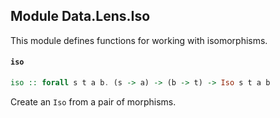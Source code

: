 ## Module Data.Lens.Iso

This module defines functions for working with isomorphisms.

#### `iso`

``` purescript
iso :: forall s t a b. (s -> a) -> (b -> t) -> Iso s t a b
```

Create an `Iso` from a pair of morphisms.


